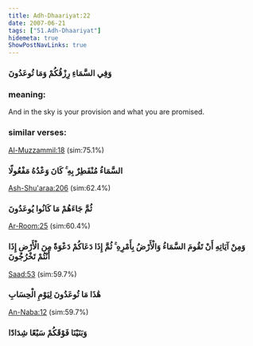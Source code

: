 ```yaml
---
title: Adh-Dhaariyat:22
date: 2007-06-21
tags: ["51.Adh-Dhaariyat"]
hidemeta: true 
ShowPostNavLinks: true 
---
```

### وَفِي السَّمَاءِ رِزْقُكُمْ وَمَا تُوعَدُونَ
### meaning: 
And in the sky is your provision and what you are promised.
### similar verses: 

[Al-Muzzammil:18](/73/18) (sim:75.1%)

### السَّمَاءُ مُنْفَطِرٌ بِهِ ۚ كَانَ وَعْدُهُ مَفْعُولًا

[Ash-Shu'araa:206](/26/206) (sim:62.4%)

### ثُمَّ جَاءَهُمْ مَا كَانُوا يُوعَدُونَ

[Ar-Room:25](/30/25) (sim:60.4%)

### وَمِنْ آيَاتِهِ أَنْ تَقُومَ السَّمَاءُ وَالْأَرْضُ بِأَمْرِهِ ۚ ثُمَّ إِذَا دَعَاكُمْ دَعْوَةً مِنَ الْأَرْضِ إِذَا أَنْتُمْ تَخْرُجُونَ

[Saad:53](/38/53) (sim:59.7%)

### هَٰذَا مَا تُوعَدُونَ لِيَوْمِ الْحِسَابِ

[An-Naba:12](/78/12) (sim:59.7%)

### وَبَنَيْنَا فَوْقَكُمْ سَبْعًا شِدَادًا
